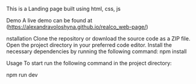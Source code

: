 
This is a Landing page built using html, css, js

Demo
A live demo can be found at (https://alexandravoloshyna.github.io/realco_web-page/)


nstallation
Clone the repository or download the source code as a ZIP file.
Open the project directory in your preferred code editor.
Install the necessary dependencies by running the following command:
npm install

Usage
To start run the following command in the project directory:

npm run dev
